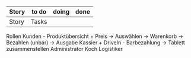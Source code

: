 | Story | to do | doing | done |
| ----- | ----- | ----- | ---- |
| Story | Tasks |       |      |

Rollen
	Kunden - Produktübersicht + Preis -> Auswählen -> Warenkorb -> Bezahlen (unbar) -> Ausgabe
	Kassier + DriveIn - Barbezahlung -> Tablett zusammenstellen
	Administrator
	Koch
	Logistiker
	

